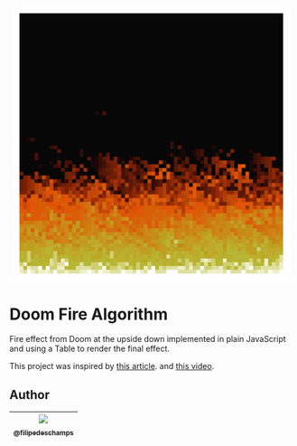 <p align="center">
  <a href="https://filipedeschamps.github.io/doom-fire-algorithm/playground/1st-implementation-with-tables/">
    <img src="ss.png" width="490">
  </a>
</p>

# Doom Fire Algorithm
Fire effect from Doom at the upside down implemented in plain JavaScript and using a Table to render the final effect.

This project was inspired by [this article](http://fabiensanglard.net/doom_fire_psx/).
and [this video](https://www.youtube.com/watch?v=fxm8cadCqbs).

## Author

| [<img src="https://avatars0.githubusercontent.com/u/4248081?v=3&s=115"><br><sub>@filipedeschamps</sub>](https://github.com/caduopm) |
| :---: |
